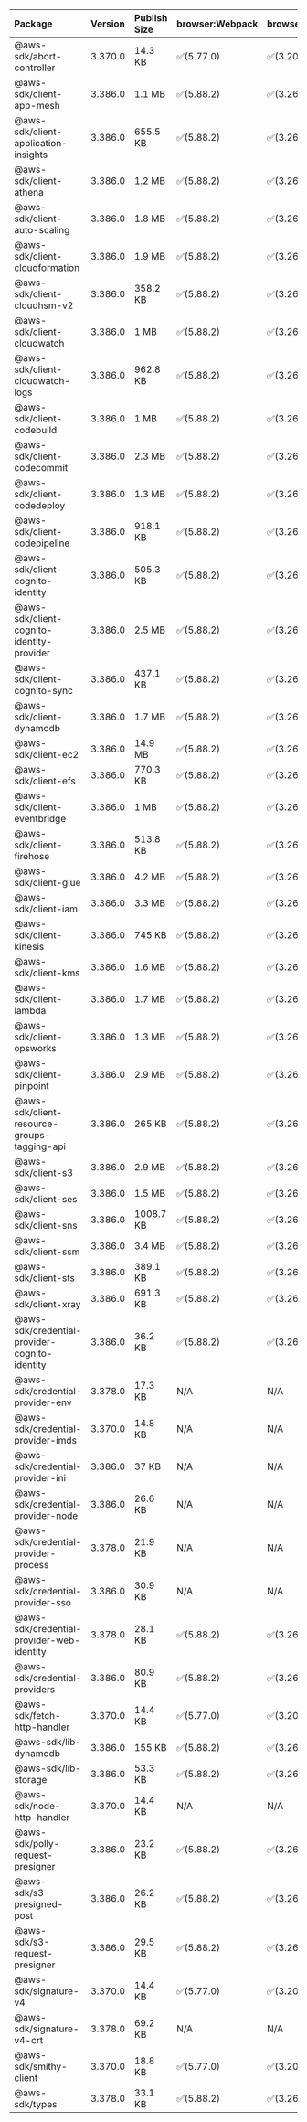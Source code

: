 | Package | Version | Publish Size | browser:Webpack | browser:Rollup | browser:EsBuild |
| :------ | :------ | :----------- | :------ | :----- | :------- |
|@aws-sdk/abort-controller|3.370.0|14.3 KB|✅(5.77.0)|✅(3.20.2)|✅(0.17.15)|
|@aws-sdk/client-app-mesh|3.386.0|1.1 MB|✅(5.88.2)|✅(3.26.3)|✅(0.18.15)|
|@aws-sdk/client-application-insights|3.386.0|655.5 KB|✅(5.88.2)|✅(3.26.3)|✅(0.18.15)|
|@aws-sdk/client-athena|3.386.0|1.2 MB|✅(5.88.2)|✅(3.26.3)|✅(0.18.15)|
|@aws-sdk/client-auto-scaling|3.386.0|1.8 MB|✅(5.88.2)|✅(3.26.3)|✅(0.18.15)|
|@aws-sdk/client-cloudformation|3.386.0|1.9 MB|✅(5.88.2)|✅(3.26.3)|✅(0.18.15)|
|@aws-sdk/client-cloudhsm-v2|3.386.0|358.2 KB|✅(5.88.2)|✅(3.26.3)|✅(0.18.15)|
|@aws-sdk/client-cloudwatch|3.386.0|1 MB|✅(5.88.2)|✅(3.26.3)|✅(0.18.15)|
|@aws-sdk/client-cloudwatch-logs|3.386.0|962.8 KB|✅(5.88.2)|✅(3.26.3)|✅(0.18.15)|
|@aws-sdk/client-codebuild|3.386.0|1 MB|✅(5.88.2)|✅(3.26.3)|✅(0.18.15)|
|@aws-sdk/client-codecommit|3.386.0|2.3 MB|✅(5.88.2)|✅(3.26.3)|✅(0.18.15)|
|@aws-sdk/client-codedeploy|3.386.0|1.3 MB|✅(5.88.2)|✅(3.26.3)|✅(0.18.15)|
|@aws-sdk/client-codepipeline|3.386.0|918.1 KB|✅(5.88.2)|✅(3.26.3)|✅(0.18.15)|
|@aws-sdk/client-cognito-identity|3.386.0|505.3 KB|✅(5.88.2)|✅(3.26.3)|✅(0.18.15)|
|@aws-sdk/client-cognito-identity-provider|3.386.0|2.5 MB|✅(5.88.2)|✅(3.26.3)|✅(0.18.15)|
|@aws-sdk/client-cognito-sync|3.386.0|437.1 KB|✅(5.88.2)|✅(3.26.3)|✅(0.18.15)|
|@aws-sdk/client-dynamodb|3.386.0|1.7 MB|✅(5.88.2)|✅(3.26.3)|✅(0.18.15)|
|@aws-sdk/client-ec2|3.386.0|14.9 MB|✅(5.88.2)|✅(3.26.3)|✅(0.18.15)|
|@aws-sdk/client-efs|3.386.0|770.3 KB|✅(5.88.2)|✅(3.26.3)|✅(0.18.15)|
|@aws-sdk/client-eventbridge|3.386.0|1 MB|✅(5.88.2)|✅(3.26.3)|✅(0.18.15)|
|@aws-sdk/client-firehose|3.386.0|513.8 KB|✅(5.88.2)|✅(3.26.3)|✅(0.18.15)|
|@aws-sdk/client-glue|3.386.0|4.2 MB|✅(5.88.2)|✅(3.26.3)|✅(0.18.15)|
|@aws-sdk/client-iam|3.386.0|3.3 MB|✅(5.88.2)|✅(3.26.3)|✅(0.18.15)|
|@aws-sdk/client-kinesis|3.386.0|745 KB|✅(5.88.2)|✅(3.26.3)|✅(0.18.15)|
|@aws-sdk/client-kms|3.386.0|1.6 MB|✅(5.88.2)|✅(3.26.3)|✅(0.18.15)|
|@aws-sdk/client-lambda|3.386.0|1.7 MB|✅(5.88.2)|✅(3.26.3)|✅(0.18.15)|
|@aws-sdk/client-opsworks|3.386.0|1.3 MB|✅(5.88.2)|✅(3.26.3)|✅(0.18.15)|
|@aws-sdk/client-pinpoint|3.386.0|2.9 MB|✅(5.88.2)|✅(3.26.3)|✅(0.18.15)|
|@aws-sdk/client-resource-groups-tagging-api|3.386.0|265 KB|✅(5.88.2)|✅(3.26.3)|✅(0.18.15)|
|@aws-sdk/client-s3|3.386.0|2.9 MB|✅(5.88.2)|✅(3.26.3)|✅(0.18.15)|
|@aws-sdk/client-ses|3.386.0|1.5 MB|✅(5.88.2)|✅(3.26.3)|✅(0.18.15)|
|@aws-sdk/client-sns|3.386.0|1008.7 KB|✅(5.88.2)|✅(3.26.3)|✅(0.18.15)|
|@aws-sdk/client-ssm|3.386.0|3.4 MB|✅(5.88.2)|✅(3.26.3)|✅(0.18.15)|
|@aws-sdk/client-sts|3.386.0|389.1 KB|✅(5.88.2)|✅(3.26.3)|✅(0.18.15)|
|@aws-sdk/client-xray|3.386.0|691.3 KB|✅(5.88.2)|✅(3.26.3)|✅(0.18.15)|
|@aws-sdk/credential-provider-cognito-identity|3.386.0|36.2 KB|✅(5.88.2)|✅(3.26.3)|✅(0.18.15)|
|@aws-sdk/credential-provider-env|3.378.0|17.3 KB|N/A|N/A|N/A|
|@aws-sdk/credential-provider-imds|3.370.0|14.8 KB|N/A|N/A|N/A|
|@aws-sdk/credential-provider-ini|3.386.0|37 KB|N/A|N/A|N/A|
|@aws-sdk/credential-provider-node|3.386.0|26.6 KB|N/A|N/A|N/A|
|@aws-sdk/credential-provider-process|3.378.0|21.9 KB|N/A|N/A|N/A|
|@aws-sdk/credential-provider-sso|3.386.0|30.9 KB|N/A|N/A|N/A|
|@aws-sdk/credential-provider-web-identity|3.378.0|28.1 KB|✅(5.88.2)|✅(3.26.3)|✅(0.18.15)|
|@aws-sdk/credential-providers|3.386.0|80.9 KB|✅(5.88.2)|✅(3.26.3)|✅(0.18.15)|
|@aws-sdk/fetch-http-handler|3.370.0|14.4 KB|✅(5.77.0)|✅(3.20.2)|✅(0.17.15)|
|@aws-sdk/lib-dynamodb|3.386.0|155 KB|✅(5.88.2)|✅(3.26.3)|✅(0.18.15)|
|@aws-sdk/lib-storage|3.386.0|53.3 KB|✅(5.88.2)|✅(3.26.3)|✅(0.18.15)|
|@aws-sdk/node-http-handler|3.370.0|14.4 KB|N/A|N/A|N/A|
|@aws-sdk/polly-request-presigner|3.386.0|23.2 KB|✅(5.88.2)|✅(3.26.3)|✅(0.18.15)|
|@aws-sdk/s3-presigned-post|3.386.0|26.2 KB|✅(5.88.2)|✅(3.26.3)|✅(0.18.15)|
|@aws-sdk/s3-request-presigner|3.386.0|29.5 KB|✅(5.88.2)|✅(3.26.3)|✅(0.18.15)|
|@aws-sdk/signature-v4|3.370.0|14.4 KB|✅(5.77.0)|✅(3.20.2)|✅(0.17.15)|
|@aws-sdk/signature-v4-crt|3.378.0|69.2 KB|N/A|N/A|N/A|
|@aws-sdk/smithy-client|3.370.0|18.8 KB|✅(5.77.0)|✅(3.20.2)|✅(0.17.15)|
|@aws-sdk/types|3.378.0|33.1 KB|✅(5.88.2)|✅(3.26.3)|✅(0.18.15)|
